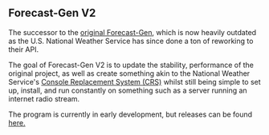 ## Forecast-Gen V2
The successor to the [original Forecast-Gen](https://github.com/Zeexel/forecast-gen), which is now heavily outdated as the U.S. National Weather Service has since done a ton of reworking to their API.

The goal of Forecast-Gen V2 is to update the stability, performance of the original project, as well as create something akin to the National Weather Service's [Console Replacement System (CRS)](https://www.weather.gov/nwr/automatevoice) whilst still being simple to set up, install, and run constantly on something such as a server running an internet radio stream.

The program is currently in early development, but releases can be found [here.](https://github.com/Zeexel/forecastgen-v2/releases)
